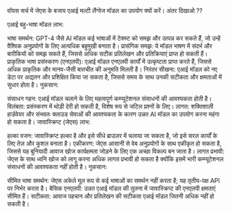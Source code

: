वॉयस सर्च में जेएस के बजाय एआई मल्टी लैंग्वेज मॉडल का उपयोग क्यों करें। अंतर दिखाओ ??

एआई बहु-भाषा मॉडल
लाभ:

भाषा समर्थन: GPT-4 जैसे AI मॉडल कई भाषाओं में टेक्स्ट को समझ और उत्पन्न कर सकते हैं, जो उन्हें वैश्विक अनुप्रयोगों के लिए अत्यधिक बहुमुखी बनाता है।
प्रासंगिक समझ: ये मॉडल भाषण में संदर्भ और बारीकियों को समझ सकते हैं, जिससे अधिक सटीक प्रतिलेखन और प्रतिक्रियाएं प्राप्त हो सकती हैं।
प्राकृतिक भाषा प्रसंस्करण (एनएलपी): एआई मॉडल एनएलपी कार्यों में उत्कृष्टता प्राप्त करते हैं, जिससे अधिक प्राकृतिक और मानव-जैसी बातचीत की अनुमति मिलती है।
निरंतर सीखना: एआई मॉडल को नए डेटा पर अद्यतन और प्रशिक्षित किया जा सकता है, जिससे समय के साथ उनकी सटीकता और क्षमताओं में सुधार होता है।
नुकसान:

संसाधन गहन: एआई मॉडल चलाने के लिए महत्वपूर्ण कम्प्यूटेशनल संसाधनों की आवश्यकता होती है।
विलंबता: प्रसंस्करण में थोड़ी देरी हो सकती है, विशेष रूप से जटिल प्रश्नों के लिए।
लागत: शक्तिशाली हार्डवेयर और संभवतः क्लाउड सेवाओं की आवश्यकता के कारण उन्नत AI मॉडल का उपयोग करना महंगा हो सकता है।
जावास्क्रिप्ट (जेएस)
लाभ:

हल्का वजन: जावास्क्रिप्ट हल्का है और इसे सीधे ब्राउज़र में चलाया जा सकता है, जो इसे सरल कार्यों के लिए तेज़ और कुशल बनाता है।
एकीकरण: जेएस आसानी से वेब अनुप्रयोगों के साथ एकीकृत हो सकता है, जिससे यह बुनियादी आवाज खोज कार्यक्षमता जोड़ने के लिए एक अच्छा विकल्प बन जाता है।
लागत प्रभावी: जेएस के साथ ध्वनि खोज को लागू करना अधिक लागत प्रभावी हो सकता है क्योंकि इसमें भारी कम्प्यूटेशनल संसाधनों की आवश्यकता नहीं होती है।
नुकसान:

सीमित भाषा समर्थन: जेएस अकेले मूल रूप से कई भाषाओं का समर्थन नहीं करता है; यह तृतीय-पक्ष API पर निर्भर करता है।
बेसिक एनएलपी: उन्नत एआई मॉडल की तुलना में जावास्क्रिप्ट की एनएलपी क्षमताएं सीमित हैं।
सटीकता: आवाज पहचान और प्रतिलेखन की सटीकता एआई मॉडल जितनी अधिक नहीं हो सकती है।